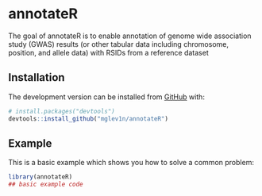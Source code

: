 
<!-- README.md is generated from README.Rmd. Please edit that file -->

# annotateR

<!-- badges: start -->
<!-- badges: end -->

The goal of annotateR is to enable annotation of genome wide association
study (GWAS) results (or other tabular data including chromosome,
position, and allele data) with RSIDs from a reference dataset

## Installation

The development version can be installed from
[GitHub](https://github.com/) with:

``` r
# install.packages("devtools")
devtools::install_github("mglev1n/annotateR")
```

## Example

This is a basic example which shows you how to solve a common problem:

``` r
library(annotateR)
## basic example code
```
